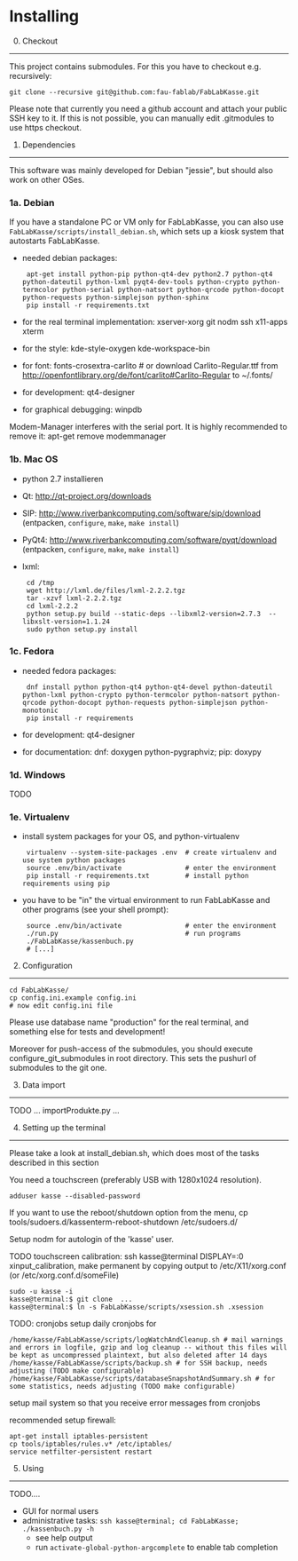 Installing
==========

0. Checkout
-----------

This project contains submodules. For this you have to checkout e.g. recursively:

`git clone --recursive git@github.com:fau-fablab/FabLabKasse.git`

Please note that currently you need a github account and attach your public SSH key to it. If this is not possible, you can manually edit .gitmodules to use https checkout.

1.  Dependencies
----------------

This software was mainly developed for Debian "jessie", but should also work on other OSes.

### 1a. Debian

If you have a standalone PC or VM only for FabLabKasse, you can also use `FabLabKasse/scripts/install_debian.sh`, which sets up a kiosk system that autostarts FabLabKasse.

 - needed debian packages:

        apt-get install python-pip python-qt4-dev python2.7 python-qt4 python-dateutil python-lxml pyqt4-dev-tools python-crypto python-termcolor python-serial python-natsort python-qrcode python-docopt python-requests python-simplejson python-sphinx
        pip install -r requirements.txt

 - for the real terminal implementation: xserver-xorg git nodm ssh x11-apps xterm
 - for the style: kde-style-oxygen kde-workspace-bin
 - for font: fonts-crosextra-carlito # or download Carlito-Regular.ttf from http://openfontlibrary.org/de/font/carlito#Carlito-Regular to ~/.fonts/
 - for development: qt4-designer
 - for graphical debugging: winpdb


Modem-Manager interferes with the serial port. It is highly recommended to remove it:
    apt-get remove modemmanager

### 1b. Mac OS

 - python 2.7  installieren
 - Qt: http://qt-project.org/downloads
 - SIP: http://www.riverbankcomputing.com/software/sip/download (entpacken, `configure`, `make`, `make install`)
 - PyQt4: http://www.riverbankcomputing.com/software/pyqt/download (entpacken, `configure`, `make`, `make install`)
 - lxml:

        cd /tmp
        wget http://lxml.de/files/lxml-2.2.2.tgz
        tar -xzvf lxml-2.2.2.tgz
        cd lxml-2.2.2
        python setup.py build --static-deps --libxml2-version=2.7.3  --libxslt-version=1.1.24
        sudo python setup.py install


### 1c. Fedora

 - needed fedora packages:

        dnf install python python-qt4 python-qt4-devel python-dateutil python-lxml python-crypto python-termcolor python-natsort python-qrcode python-docopt python-requests python-simplejson python-monotonic
        pip install -r requirements

 - for development: qt4-designer
 - for documentation: dnf: doxygen python-pygraphviz; pip: doxypy

### 1d. Windows

 TODO

### 1e. Virtualenv

 - install system packages for your OS, and python-virtualenv

        virtualenv --system-site-packages .env  # create virtualenv and use system python packages
        source .env/bin/activate                # enter the environment
        pip install -r requirements.txt         # install python requirements using pip

 - you have to be "in" the virtual environment to run FabLabKasse and other programs (see your shell prompt):

        source .env/bin/activate                # enter the environment
        ./run.py                                # run programs
        ./FabLabKasse/kassenbuch.py
        # [...]

2.  Configuration
-----------------

    cd FabLabKasse/
    cp config.ini.example config.ini
    # now edit config.ini file

Please use database name "production" for the real terminal, and something else for tests and development!

Moreover for push-access of the submodules, you should execute configure_git_submodules in root directory. This sets the pushurl of submodules to the git one.

3.  Data import
---------------

TODO ... importProdukte.py ...

4.  Setting up the terminal
---------------------------

Please take a look at install_debian.sh, which does most of the tasks described in this section

You need a touchscreen (preferably USB with 1280x1024 resolution).

    adduser kasse --disabled-password

If you want to use the reboot/shutdown option from the menu,
cp tools/sudoers.d/kassenterm-reboot-shutdown /etc/sudoers.d/

Setup nodm for autologin of the 'kasse' user.

TODO touchscreen calibration: ssh kasse@terminal DISPLAY=:0 xinput_calibration, make permanent by copying output to /etc/X11/xorg.conf (or /etc/xorg.conf.d/someFile)

    sudo -u kasse -i
    kasse@terminal:$ git clone  ...
    kasse@terminal:$ ln -s FabLabKasse/scripts/xsession.sh .xsession

TODO: cronjobs
setup daily cronjobs for

    /home/kasse/FabLabKasse/scripts/logWatchAndCleanup.sh # mail warnings and errors in logfile, gzip and log cleanup -- without this files will be kept as uncompressed plaintext, but also deleted after 14 days
    /home/kasse/FabLabKasse/scripts/backup.sh # for SSH backup, needs adjusting (TODO make configurable)
    /home/kasse/FabLabKasse/scripts/databaseSnapshotAndSummary.sh # for some statistics, needs adjusting (TODO make configurable)

setup mail system so that you receive error messages from cronjobs

recommended setup firewall:

    apt-get install iptables-persistent
    cp tools/iptables/rules.v* /etc/iptables/
    service netfilter-persistent restart

5. Using
--------

TODO....

 - GUI for normal users
 - administrative tasks: `ssh kasse@terminal; cd FabLabKasse; ./kassenbuch.py -h`
    - see help output
    - run `activate-global-python-argcomplete` to enable tab completion
